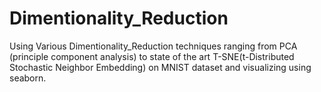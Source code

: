 # Dimentionality_Reduction
Using Various Dimentionality_Reduction techniques ranging from PCA (principle component analysis) to state of the art T-SNE(t-Distributed Stochastic Neighbor Embedding) on MNIST dataset and visualizing using seaborn.

